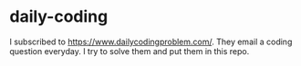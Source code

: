 # daily-coding
I subscribed to https://www.dailycodingproblem.com/. They email a coding question everyday. I try to solve them and put them in this repo.
